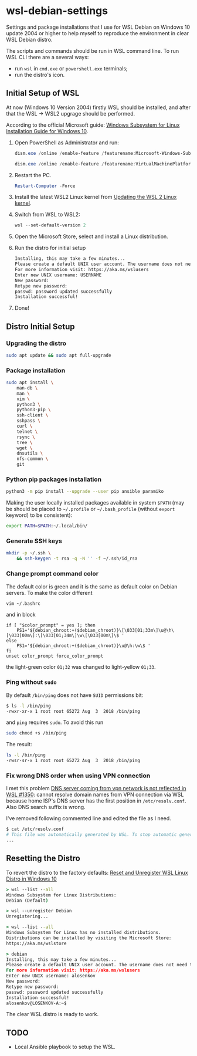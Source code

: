 # wsl-debian-settings

Settings and package installations that I use for WSL Debian on Windows 10 update 2004 or higher to help myself to reproduce the environment in clear WSL Debian distro.

The scripts and commands should be run in WSL command line. To run WSL CLI there are a several ways:

* run `wsl` in `cmd.exe` or `powershell.exe` terminals;
* run the distro's icon.

## Initial Setup of WSL

At now (Windows 10 Version 2004) firstly WSL should be installed, and after that the WSL -> WSL2 upgrage should be performed.

According to the official Microsoft guide: [Windows Subsystem for Linux Installation Guide for Windows 10](https://docs.microsoft.com/en-us/windows/wsl/install-win10).

1. Open PowerShell as Administrator and run:

    ```powershell
    dism.exe /online /enable-feature /featurename:Microsoft-Windows-Subsystem-Linux /all /norestart
    ```

    ```powershell
    dism.exe /online /enable-feature /featurename:VirtualMachinePlatform /all /norestart
    ```

2. Restart the PC.

    ```powershell
    Restart-Computer -Force
    ```

3. Install  the latest WSL2 Linux kernel from [Updating the WSL 2 Linux kernel](https://aka.ms/wsl2kernel).

4. Switch from WSL to WSL2:

    ```powershell
    wsl --set-default-version 2
    ```

5. Open the Microsoft Store, select and install a Linux distribution.

6. Run the distro for initial setup

    ```bash
    Installing, this may take a few minutes...
    Please create a default UNIX user account. The username does not need to match your Windows username.
    For more information visit: https://aka.ms/wslusers
    Enter new UNIX username: USERNAME
    New password:
    Retype new password:
    passwd: password updated successfully
    Installation successful!
    ```

7. Done!

## Distro Initial Setup

### Upgrading the distro

```bash
sudo apt update && sudo apt full-upgrade
```

### Package installation

```bash
sudo apt install \
    man-db \
    man \
    vim \
    python3 \
    python3-pip \
    ssh-client \
    sshpass \
    curl \
    telnet \
    rsync \
    tree \
    wget \
    dnsutils \
    nfs-common \
    git
```

### Python pip packages installation

```bash
python3 -m pip install --upgrade --user pip ansible paramiko
```

Making the user locally installed packages available in system `$PATH` (may be should be placed to `~/.profile` or `~/.bash_profile` (without `export` keyword) to be consistent):

```bash
export PATH=$PATH:~/.local/bin/
```

### Generate SSH keys

```bash
mkdir -p ~/.ssh \
    && ssh-keygen -t rsa -q -N '' -f ~/.ssh/id_rsa
```

### Change prompt command color

The default color is green and it is the same as default color on Debian servers. To make the color different

```bash
vim ~/.bashrc
```

аnd in block

```vim
if [ "$color_prompt" = yes ]; then
    PS1='${debian_chroot:+($debian_chroot)}\[\033[01;33m\]\u@\h\[\033[00m\]:\[\033[01;34m\]\w\[\033[00m\]\$ '
else
    PS1='${debian_chroot:+($debian_chroot)}\u@\h:\w\$ '
fi
unset color_prompt force_color_prompt
```

the light-green color `01;32` was changed to light-yellow `01;33`.

### Ping without `sudo`

By default `/bin/ping` does not have `SUID` permissions bit:

```bash
$ ls -l /bin/ping
-rwxr-xr-x 1 root root 65272 Aug  3  2018 /bin/ping
```

and `ping` requires `sudo`. To avoid this run

```bash
sudo chmod +s /bin/ping
```

The result:

```bash
ls -l /bin/ping
-rwsr-sr-x 1 root root 65272 Aug  3  2018 /bin/ping
```

### Fix wrong DNS order when using VPN connection

I met this problem [DNS server coming from vpn network is not reflected in WSL #1350](https://github.com/microsoft/WSL/issues/1350): cannot resolve domain names from VPN connection via WSL because home ISP's DNS server has the first position in `/etc/resolv.conf`.
Also DNS search suffix is wrong.

I've removed following commented line and edited the file as I need.

```bash
$ cat /etc/resolv.conf
# This file was automatically generated by WSL. To stop automatic generation of this file, remove this line.
...
```

## Resetting the Distro

To revert the distro to the factory defaults: [Reset and Unregister WSL Linux Distro in Windows 10](https://winaero.com/blog/reset-unregister-wsl-linux-distro-windows-10/)

```bat
> wsl --list --all
Windows Subsystem for Linux Distributions:
Debian (Default)

> wsl --unregister Debian
Unregistering...

> wsl --list --all
Windows Subsystem for Linux has no installed distributions.
Distributions can be installed by visiting the Microsoft Store:
https://aka.ms/wslstore

> debian
Installing, this may take a few minutes...
Please create a default UNIX user account. The username does not need to match your Windows username.
For more information visit: https://aka.ms/wslusers
Enter new UNIX username: alosenkov
New password:
Retype new password:
passwd: password updated successfully
Installation successful!
alosenkov@LOSENKOV-A:~$
```

The clear WSL distro is ready to work.

## TODO

* Local Ansible playbook to setup the WSL.
